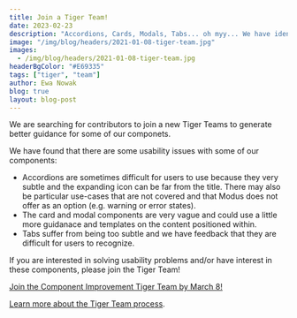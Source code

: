 ```yaml
---
title: Join a Tiger Team!
date: 2023-02-23
description: "Accordions, Cards, Modals, Tabs... oh myy... We have identified some usability issues or lack of guidance in these components, and we need you to help us!"
image: "/img/blog/headers/2021-01-08-tiger-team.jpg"
images:
  - /img/blog/headers/2021-01-08-tiger-team.jpg
headerBgColor: "#E69335"
tags: ["tiger", "team"]
author: Ewa Nowak
blog: true
layout: blog-post
---
```


We are searching for contributors to join a new Tiger Teams to generate better guidance for some of our componets.

We have found that there are some usability issues with some of our components:

- Accordions are sometimes difficult for users to use because they very subtle and the expanding icon can be far from the title. There may also be particular use-cases that are not covered and that Modus does not offer as an option (e.g. warning or error states).
- The card and modal components are very vague and could use a little more guidanace and templates on the content positioned within.
- Tabs suffer from being too subtle and we have feedback that they are difficult for users to recognize.

If you are interested in solving usability problems and/or have interest in these components, please join the Tiger Team!

[Join the Component Improvement Tiger Team by March 8!](https://forms.gle/3ML2H3vRkuM9qBr89)

[Learn more about the Tiger Team process](/community/tiger-teams/).
